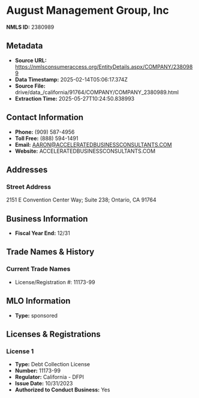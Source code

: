 # August Management Group, Inc

**NMLS ID:** 2380989

## Metadata
- **Source URL:** https://nmlsconsumeraccess.org/EntityDetails.aspx/COMPANY/2380989
- **Data Timestamp:** 2025-02-14T05:06:17.374Z
- **Source File:** drive/data_/california/91764/COMPANY/COMPANY_2380989.html
- **Extraction Time:** 2025-05-27T10:24:50.838993

## Contact Information
- **Phone:** (909) 587-4956
- **Toll Free:** (888) 594-1491
- **Email:** AARON@ACCELERATEDBUSINESSCONSULTANTS.COM
- **Website:** ACCELERATEDBUSINESSCONSULTANTS.COM

## Addresses
### Street Address
2151 E Convention Center Way; Suite 238; Ontario, CA 91764

## Business Information
- **Fiscal Year End:** 12/31

## Trade Names & History
### Current Trade Names
- License/Registration #: 11173-99

## MLO Information
- **Type:** sponsored

## Licenses & Registrations

### License 1
- **Type:** Debt Collection License
- **Number:** 11173-99
- **Regulator:** California - DFPI
- **Issue Date:** 10/31/2023
- **Authorized to Conduct Business:** Yes
